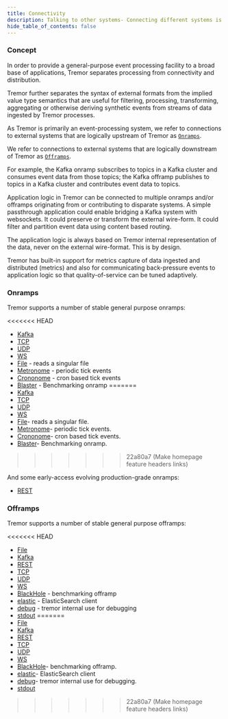 ```yaml
---
title: Connectivity
description: Talking to other systems- Connecting different systems is an integral part of Tremor.
hide_table_of_contents: false
---
```


### Concept

In order to provide a general-purpose event processing facility to a broad base
of applications, Tremor separates processing from connectivity and distribution.

Tremor further separates the syntax of external formats from the implied value type semantics that are useful for filtering, processing, transforming, aggregating or otherwise deriving synthetic events from streams of data ingested by Tremor processes.

As Tremor is primarily an event-processing system, we refer to connections to external systems that are logically upstream of Tremor as [`Onramps`](#h-onramps).

We refer to connections to external systems that are logically downstream of Tremor as [`Offramps`](#h-offramps).

For example, the Kafka onramp subscribes to topics in a Kafka cluster and consumes event data from those topics; the Kafka offramp publishes to topics in a Kafka cluster and contributes event data to topics.

Application logic in Tremor can be connected to multiple onramps and/or offramps originating from or contributing to disparate systems. A simple passthrough application could enable bridging a Kafka system with websockets. It could preserve or transform the external wire-form. It could filter and partition event data using content based routing.

The application logic is always based on Tremor internal representation of the data, never on the external wire-format. This is by design.

Tremor has built-in support for metrics capture of data ingested and distributed (metrics) and also for communicating back-pressure events to application logic so that quality-of-service can be tuned adaptively.

### Onramps

Tremor supports a number of stable general purpose onramps:

<<<<<<< HEAD
* [Kafka](/docs/Artefacts/onramps/#kafka)
* [TCP](/docs/Artefacts/onramps/#TCP)
* [UDP](/docs/Artefacts/onramps/#udp)
* [WS](/docs/Artefacts/onramps/#WS)
* [File](/docs/Artefacts/onramps/#File) - reads a singular file
* [Metronome](/docs/Artefacts/onramps/#metronome) - periodic tick events
* [Crononome](/docs/Artefacts/onramps/#crononome) - cron based tick events
* [Blaster](/docs/Artefacts/onramps/#blaster) - Benchmarking onramp
=======
* [Kafka](https://docs.tremor.rs/artefacts/onramps/#kafka)
* [TCP](https://docs.tremor.rs/artefacts/onramps/#TCP)
* [UDP](https://docs.tremor.rs/artefacts/onramps/#udp)
* [WS](https://docs.tremor.rs/artefacts/onramps/#WS)
* [File](https://docs.tremor.rs/artefacts/onramps/#File)- reads a singular file.
* [Metronome](https://docs.tremor.rs/artefacts/onramps/#metronome)- periodic tick events.
* [Crononome](https://docs.tremor.rs/artefacts/onramps/#crononome)- cron based tick events.
* [Blaster](https://docs.tremor.rs/artefacts/onramps/#blaster)- Benchmarking onramp.
>>>>>>> 22a80a7 (Make homepage feature headers links)

And some early-access evolving production-grade onramps:

* [REST](/docs/Artefacts/onramps/#REST)

### Offramps

Tremor supports a number of stable general purpose offramps:

<<<<<<< HEAD
* [File](/docs/Artefacts/offramps/#File)
* [Kafka](/docs/Artefacts/offramps/#Kafka)
* [REST](/docs/Artefacts/offramps/#REST)
* [TCP](/docs/Artefacts/offramps/#TCP)
* [UDP](/docs/Artefacts/offramps/#UDP)
* [WS](/docs/Artefacts/offramps/#WS)
* [BlackHole](/docs/Artefacts/offramps/#REST) - benchmarking offramp
* [elastic](/docs/Artefacts/offramps/#elastic) - ElasticSearch client
* [debug](/docs/Artefacts/offramps/#REST) - tremor internal use for debugging
* [stdout](/docs/Artefacts/offramps/#stdout)
=======
* [File](https://docs.tremor.rs/artefacts/offramps/#File)
* [Kafka](https://docs.tremor.rs/artefacts/offramps/#Kafka)
* [REST](https://docs.tremor.rs/artefacts/offramps/#REST)
* [TCP](https://docs.tremor.rs/artefacts/offramps/#TCP)
* [UDP](https://docs.tremor.rs/artefacts/offramps/#UDP)
* [WS](https://docs.tremor.rs/artefacts/offramps/#WS)
* [BlackHole](https://docs.tremor.rs/artefacts/offramps/#REST)- benchmarking offramp.
* [elastic](https://docs.tremor.rs/artefacts/offramps/#elastic)- ElasticSearch client
* [debug](https://docs.tremor.rs/artefacts/offramps/#REST)- tremor internal use for debugging.
* [stdout](https://docs.tremor.rs/artefacts/offramps/#stdout)
>>>>>>> 22a80a7 (Make homepage feature headers links)
